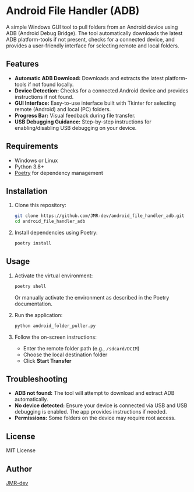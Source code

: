 
# Android File Handler (ADB)

A simple Windows GUI tool to pull folders from an Android device using ADB (Android Debug Bridge). The tool automatically downloads the latest ADB platform-tools if not present, checks for a connected device, and provides a user-friendly interface for selecting remote and local folders.

## Features

- **Automatic ADB Download:** Downloads and extracts the latest platform-tools if not found locally.
- **Device Detection:** Checks for a connected Android device and provides instructions if not found.
- **GUI Interface:** Easy-to-use interface built with Tkinter for selecting remote (Android) and local (PC) folders.
- **Progress Bar:** Visual feedback during file transfer.
- **USB Debugging Guidance:** Step-by-step instructions for enabling/disabling USB debugging on your device.

## Requirements

- Windows or Linux
- Python 3.8+
- [Poetry](https://python-poetry.org/) for dependency management

## Installation

1. Clone this repository:

   ```sh
   git clone https://github.com/JMR-dev/android_file_handler_adb.git
   cd android_file_handler_adb
   ```

2. Install dependencies using Poetry:

   ```sh
   poetry install
   ```

## Usage

1. Activate the virtual environment:

   ```sh
   poetry shell
   ```

   Or manually activate the environment as described in the Poetry documentation.

2. Run the application:

   ```sh
   python android_folder_puller.py
   ```

3. Follow the on-screen instructions:
   - Enter the remote folder path (e.g., `/sdcard/DCIM`)
   - Choose the local destination folder
   - Click **Start Transfer**

## Troubleshooting

- **ADB not found:** The tool will attempt to download and extract ADB automatically.
- **No device detected:** Ensure your device is connected via USB and USB debugging is enabled. The app provides instructions if needed.
- **Permissions:** Some folders on the device may require root access.

## License

MIT License

## Author

[JMR-dev](https://github.com/JMR-dev)
